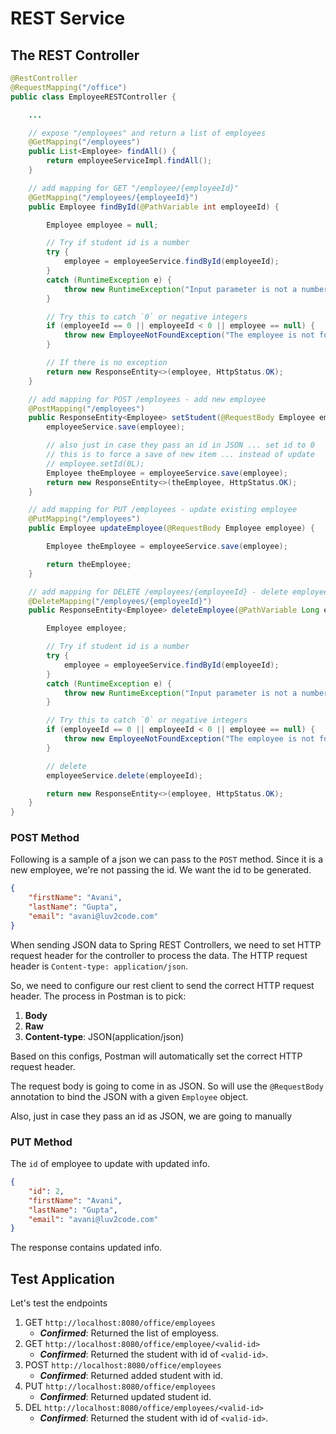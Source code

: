 # REST Service

## The REST Controller

```java
@RestController
@RequestMapping("/office")
public class EmployeeRESTController {

    ...

    // expose "/employees" and return a list of employees
    @GetMapping("/employees")
    public List<Employee> findAll() {
        return employeeServiceImpl.findAll();
    }

    // add mapping for GET "/employee/{employeeId}"
    @GetMapping("/employees/{employeeId}")
    public Employee findById(@PathVariable int employeeId) {

        Employee employee = null;

        // Try if student id is a number
        try {
            employee = employeeService.findById(employeeId);
        }
        catch (RuntimeException e) {
            throw new RuntimeException("Input parameter is not a number");
        }

        // Try this to catch `0` or negative integers
        if (employeeId == 0 || employeeId < 0 || employee == null) {
            throw new EmployeeNotFoundException("The employee is not found.");
        }

        // If there is no exception
        return new ResponseEntity<>(employee, HttpStatus.OK);
    }

    // add mapping for POST /employees - add new employee
    @PostMapping("/employees")
    public ResponseEntity<Employee> setStudent(@RequestBody Employee employee) {
        employeeService.save(employee);

        // also just in case they pass an id in JSON ... set id to 0
        // this is to force a save of new item ... instead of update
        // employee.setId(0L);
        Employee theEmployee = employeeService.save(employee);
        return new ResponseEntity<>(theEmployee, HttpStatus.OK);
    }

    // add mapping for PUT /employees - update existing employee
    @PutMapping("/employees")
    public Employee updateEmployee(@RequestBody Employee employee) {

        Employee theEmployee = employeeService.save(employee);

        return theEmployee;
    }

    // add mapping for DELETE /employees/{employeeId} - delete employee
    @DeleteMapping("/employees/{employeeId}")
    public ResponseEntity<Employee> deleteEmployee(@PathVariable Long employeeId) {

        Employee employee;

        // Try if student id is a number
        try {
            employee = employeeService.findById(employeeId);
        }
        catch (RuntimeException e) {
            throw new RuntimeException("Input parameter is not a number");
        }

        // Try this to catch `0` or negative integers
        if (employeeId == 0 || employeeId < 0 || employee == null) {
            throw new EmployeeNotFoundException("The employee is not found.");
        }

        // delete
        employeeService.delete(employeeId);

        return new ResponseEntity<>(employee, HttpStatus.OK);
    }
}
```

### POST Method

Following is a sample of a json we can pass to the `POST` method. Since it is a new employee, we're not passing the id. We want the id to be generated.

```json
{
    "firstName": "Avani",
    "lastName": "Gupta",
    "email": "avani@luv2code.com"
}
```

When sending JSON data to Spring REST Controllers, we need to set HTTP request header for the controller to process the data. The HTTP request header is `Content-type: application/json`.

So, we need to configure our rest client to send the correct HTTP request header. The process in Postman is to pick:
  
  1. **Body**
  2. **Raw**
  3. **Content-type**: JSON(application/json)

Based on this configs, Postman will automatically set the correct HTTP request header.

The request body is going to come in as JSON. So will use the `@RequestBody` annotation to bind the JSON with a given `Employee` object.

Also, just in case they pass an id as JSON, we are going to manually 

### PUT Method

The `id` of employee to update with updated info.

```json
{
    "id": 2,
    "firstName": "Avani",
    "lastName": "Gupta",
    "email": "avani@luv2code.com"
}
```

The response contains updated info.

## Test Application

Let's test the endpoints

1. GET `http://localhost:8080/office/employees`
   + ***Confirmed***: Returned the list of employess.
2. GET `http://localhost:8080/office/employee/<valid-id>`
   + ***Confirmed***: Returned the student with id of `<valid-id>`.
3. POST `http://localhost:8080/office/employees`
   + ***Confirmed***: Returned added student with id.
4. PUT `http://localhost:8080/office/employees`
   + ***Confirmed***: Returned updated student id.
5. DEL `http://localhost:8080/office/employees/<valid-id>`
   + ***Confirmed***: Returned the student with id of `<valid-id>`.
